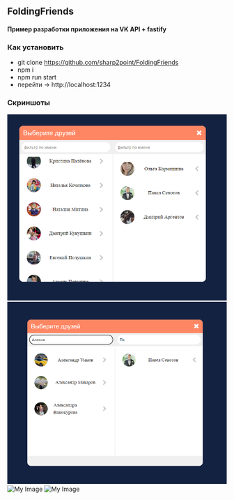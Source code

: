 ## FoldingFriends

#### Пример разработки приложения на VK API + fastify

### Как установить
- git clone https://github.com/sharp2point/FoldingFriends
- npm i
- npm run start
- перейти -> http://localhost:1234

### Скриншоты

![My Image](screens/simple.png)
![My Image](screens/filter.png)
![My Image](dnd/avatars.png)
![My Image](dnd_end/DND.png)


